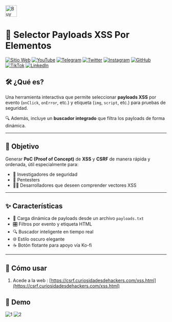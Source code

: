 <a href='https://ko-fi.com/O4O3W3IIA' target='_blank'>
  <img height='36' style='border:0px;height:36px;' src='https://storage.ko-fi.com/cdn/kofi5.png?v=6' border='0' alt='Buy Me a Coffee at ko-fi.com' />
</a>

# 🧪 Selector Payloads XSS Por Elementos

[![Sitio Web](https://img.shields.io/badge/Sitio_Web-009ee1?style=for-the-badge&logo=Firefox&logoColor=white)](https://www.curiosidadesdehackers.com)
[![YouTube](https://img.shields.io/badge/Youtube-FF0000?style=for-the-badge&logo=youtube&logoColor=white)](https://www.youtube.com/channel/UCyFq3OKciq3VMNpTmzV1XTA)
[![Telegram](https://img.shields.io/badge/Telegram-0088cc?style=for-the-badge&logo=telegram&logoColor=white)](https://t.me/CuriosidadesDeHackers)
[![Twitter](https://img.shields.io/badge/X-1d9bf0?style=for-the-badge&logo=x&logoColor=white)](https://twitter.com/HackersCuriosos)
[![Instagram](https://img.shields.io/badge/Instagram-e1306c?style=for-the-badge&logo=instagram&logoColor=white)](https://www.instagram.com/curiosidadesdehackers/)
[![GitHub](https://img.shields.io/badge/GitHub-000?style=for-the-badge&logo=github&logoColor=white)](https://github.com/CuriosidadesDeHackers)
[![TikTok](https://img.shields.io/badge/TikTok-000000?style=for-the-badge&logo=tiktok&logoColor=white)](https://www.tiktok.com/@curiosidadesdehackers)
[![LinkedIn](https://img.shields.io/badge/LinkedIn-0077b5?style=for-the-badge&logo=linkedin&logoColor=white)](https://es.linkedin.com/in/manuel-mart%C3%ADnez-curiosidades-de-hackers-55b245289)

## 🛠️ ¿Qué es?

Una herramienta interactiva que permite seleccionar **payloads XSS** por evento (`onClick`, `onError`, etc.) y etiqueta (`img`, `script`, etc.) para pruebas de seguridad.

🔍 Además, incluye un **buscador integrado** que filtra los payloads de forma dinámica.

---

## 🎯 Objetivo

Generar **PoC (Proof of Concept)** de **XSS** y **CSRF** de manera rápida y ordenada, útil especialmente para:

- 🔐 Investigadores de seguridad
- 🐞 Pentesters
- 👨‍💻 Desarrolladores que deseen comprender vectores XSS

---

## ✨ Características

- 🔄 Carga dinámica de payloads desde un archivo `payloads.txt`
- 🎛️ Filtros por evento y etiqueta HTML
- 🔍 Buscador inteligente en tiempo real
- 🌐 Estilo oscuro elegante
- ☕ Botón flotante para apoyo vía Ko-fi

---

## 🚀 Cómo usar

1. Acede a la web : [https://csrf.curiosidadesdehackers.com/xss.html](https://csrf.curiosidadesdehackers.com/xss.html)

## 📸 Demo

![1](https://github.com/user-attachments/assets/42965929-1429-47ef-bf7d-1b79a1990efa)
![2](https://github.com/user-attachments/assets/78127f06-3aac-4c92-a94c-002fc2cd7f9f)




